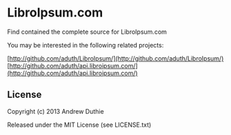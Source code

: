 # LibroIpsum.com

Find contained the complete source for LibroIpsum.com

You may be interested in the following related projects:

[http://github.com/aduth/LibroIpsum/](http://github.com/aduth/LibroIpsum/)  
[http://github.com/aduth/api.libroipsum.com/](http://github.com/aduth/api.libroipsum.com/)

## License

Copyright (c) 2013 Andrew Duthie

Released under the MIT License (see LICENSE.txt)
